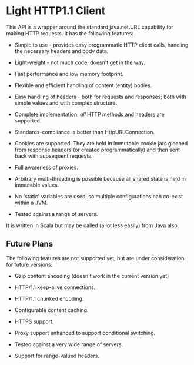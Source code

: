 Light HTTP1.1 Client
====================

This API is a wrapper around the standard java.net.URL capability for
making HTTP requests. It has the following features:

*   Simple to use - provides easy programmatic HTTP client calls, handling the necessary
    headers and body data.

*   Light-weight - not much code; doesn't get in the way.

*   Fast performance and low memory footprint.

*   Flexible and efficient handling of content (entity) bodies.

*   Easy handling of headers - both for requests and responses; both with simple values and
    with complex structure.

*   Complete implementation: *all* HTTP methods and headers are supported.

*   Standards-compliance is better than HttpURLConnection.

*   Cookies are supported. They are held in immutable cookie jars gleaned from response headers
    (or created programmatically) and then sent back with subsequent requests.

*   Full awareness of proxies.

*   Arbitrary multi-threading is possible because all shared state is held in immutable values.

*   No 'static' variables are used, so multiple configurations can co-exist within a JVM.

*   Tested against a range of servers.

It is written in Scala but may be called (a lot less easily) from Java also.

Future Plans
------------

The following features are not supported yet, but are under consideration
for future versions.

*   Gzip content encoding (doesn't work in the current version yet)

*   HTTP/1.1 keep-alive connections.

*   HTTP/1.1 chunked encoding.

*   Configurable content caching.

*   HTTPS support.

*   Proxy support enhanced to support conditional switching.

*   Tested against a very wide range of servers.

*   Support for range-valued headers.
